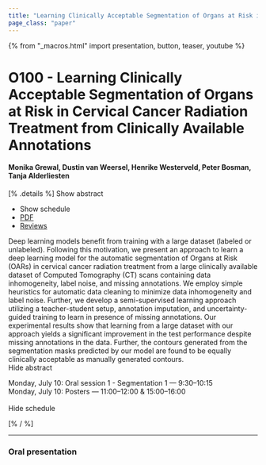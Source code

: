 ```yaml
---
title: "Learning Clinically Acceptable Segmentation of Organs at Risk in Cervical Cancer Radiation Treatment from Clinically Available Annotations"
page_class: "paper"
---
```


{% from "_macros.html" import presentation, button, teaser, youtube %}

# O100 - Learning Clinically Acceptable Segmentation of Organs at Risk in Cervical Cancer Radiation Treatment from Clinically Available Annotations

#### Monika Grewal, Dustin van Weersel, Henrike Westerveld, Peter Bosman, Tanja Alderliesten

[% .details %]
<a class="toggle_visibility" data-selector=".abstract" data-level="3">Show abstract</a>
- <a class="toggle_visibility" data-selector=".schedule" data-level="3">Show schedule</a>
- <a href="https://openreview.net/pdf?id=uPRFWdz03_">PDF</a>
- <a href="https://openreview.net/forum?id=uPRFWdz03_">Reviews</a>

<p>
    <span class="abstract">
        Deep learning models benefit from training with a large dataset (labeled or unlabeled). Following this motivation, we present an approach to learn a deep learning model for the automatic segmentation of Organs at Risk (OARs) in cervical cancer radiation treatment from a large clinically available dataset of Computed Tomography (CT) scans containing data inhomogeneity, label noise, and missing annotations. We employ simple heuristics for automatic data cleaning to minimize data inhomogeneity and label noise. Further, we develop a semi-supervised learning approach utilizing a teacher-student setup, annotation imputation, and uncertainty-guided training to learn in presence of missing annotations. Our experimental results show that learning from a large dataset with our approach yields a significant improvement in the test performance despite missing annotations in the data. Further, the contours generated from the segmentation masks predicted by our model are found to be equally clinically acceptable as manually generated contours.
        <br>
        <span class="actions"><a class="toggle_visibility" data-level="2">Hide abstract</a></span>
    </span>
</p>

<p>
    <span class="schedule">
        Monday, July 10: Oral session 1 - Segmentation 1 — 9:30–10:15<br>Monday, July 10: Posters — 11:00–12:00 & 15:00–16:00<br>
        <br>
        <span class="actions"><a class="toggle_visibility" data-level="2">Hide schedule</a></span>
    </span>
</p>
[% / %]

---


### Oral presentation
